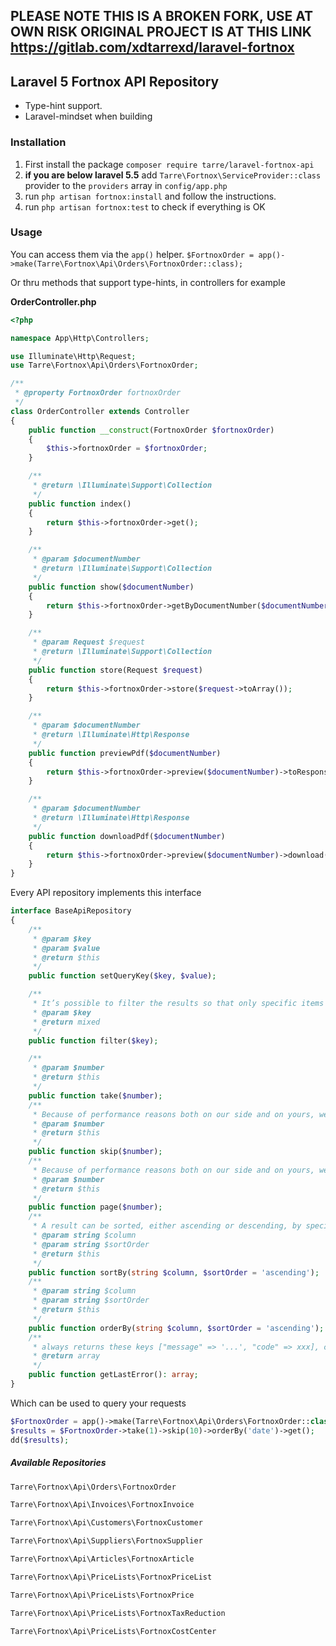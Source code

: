 ## PLEASE NOTE THIS IS A BROKEN FORK, USE AT OWN RISK ORIGINAL PROJECT IS AT THIS LINK https://gitlab.com/xdtarrexd/laravel-fortnox

## Laravel 5 Fortnox API Repository

* Type-hint support.
* Laravel-mindset when building

### Installation

1. First install the package `composer require tarre/laravel-fortnox-api`
2. **if you are below laravel 5.5** add `Tarre\Fortnox\ServiceProvider::class` provider to the `providers` array in `config/app.php`
3. run `php artisan fortnox:install` and follow the instructions. 
4. run `php artisan fortnox:test` to check if everything is OK



### Usage

You can access them via the `app()` helper. `$FortnoxOrder = app()->make(Tarre\Fortnox\Api\Orders\FortnoxOrder::class);`

Or thru methods that support type-hints, in controllers for example
 
**OrderController.php**
```php
<?php

namespace App\Http\Controllers;

use Illuminate\Http\Request;
use Tarre\Fortnox\Api\Orders\FortnoxOrder;

/**
 * @property FortnoxOrder fortnoxOrder
 */
class OrderController extends Controller
{
    public function __construct(FortnoxOrder $fortnoxOrder)
    {
        $this->fortnoxOrder = $fortnoxOrder;
    }

    /**
     * @return \Illuminate\Support\Collection
     */
    public function index()
    {
        return $this->fortnoxOrder->get();
    }

    /**
     * @param $documentNumber
     * @return \Illuminate\Support\Collection
     */
    public function show($documentNumber)
    {
        return $this->fortnoxOrder->getByDocumentNumber($documentNumber);
    }

    /**
     * @param Request $request
     * @return \Illuminate\Support\Collection
     */
    public function store(Request $request)
    {
        return $this->fortnoxOrder->store($request->toArray());
    }

    /**
     * @param $documentNumber
     * @return \Illuminate\Http\Response
     */
    public function previewPdf($documentNumber)
    {
        return $this->fortnoxOrder->preview($documentNumber)->toResponse();
    }

    /**
     * @param $documentNumber
     * @return \Illuminate\Http\Response
     */
    public function downloadPdf($documentNumber)
    {
        return $this->fortnoxOrder->preview($documentNumber)->download('Order.pdf');
    }
}
```
Every API repository implements this interface
```php
interface BaseApiRepository
{
    /**
     * @param $key
     * @param $value
     * @return $this
     */
    public function setQueryKey($key, $value);

    /**
     * It’s possible to filter the results so that only specific items will be returned. The available filters is listed under the section “Filters” in the documentation for each resource.
     * @param $key
     * @return mixed
     */
    public function filter($key);

    /**
     * @param $number
     * @return $this
     */
    public function take($number);
    /**
     * Because of performance reasons both on our side and on yours, we encourage you to use the parameter limit as much as possible. This method correspond to they key "Limit"
     * @param $number
     * @return $this
     */
    public function skip($number);
    /**
     * Because of performance reasons both on our side and on yours, we encourage you to use the parameter limit as much as possible. This method correspond to they key "Offset"
     * @param $number
     * @return $this
     */
    public function page($number);
    /**
     * A result can be sorted, either ascending or descending, by specific fields. These fields are listed in the table under the section “Fields” in the documentation for each resource.
     * @param string $column
     * @param string $sortOrder
     * @return $this
     */
    public function sortBy(string $column, $sortOrder = 'ascending');
    /**
     * @param string $column
     * @param string $sortOrder
     * @return $this
     */
    public function orderBy(string $column, $sortOrder = 'ascending');
    /**
     * always returns these keys ["message" => '...', "code" => xxx], code -1 is used when there was no last error.
     * @return array
     */
    public function getLastError(): array;
}
```
Which can be used to query your requests

```php
$FortnoxOrder = app()->make(Tarre\Fortnox\Api\Orders\FortnoxOrder::class);
$results = $FortnoxOrder->take(1)->skip(10)->orderBy('date')->get();
dd($results);
```

##### Available Repositories

```PHP
Tarre\Fortnox\Api\Orders\FortnoxOrder
```
```PHP
Tarre\Fortnox\Api\Invoices\FortnoxInvoice
```
```PHP
Tarre\Fortnox\Api\Customers\FortnoxCustomer
```
```PHP
Tarre\Fortnox\Api\Suppliers\FortnoxSupplier
```
```PHP
Tarre\Fortnox\Api\Articles\FortnoxArticle
```
```PHP
Tarre\Fortnox\Api\PriceLists\FortnoxPriceList
```
```PHP
Tarre\Fortnox\Api\PriceLists\FortnoxPrice
```
```PHP
Tarre\Fortnox\Api\PriceLists\FortnoxTaxReduction
```

```PHP
Tarre\Fortnox\Api\PriceLists\FortnoxCostCenter
```






